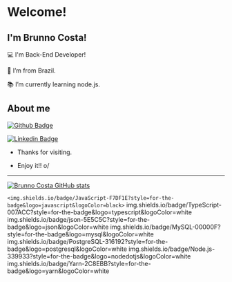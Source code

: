 # Welcome!

 

## I'm Brunno Costa!

 

:computer: I'm Back-End Developer!

:house_with_garden: I’m from Brazil.

:books: I’m currently learning node.js.


## About me

[![Github Badge](https://img.shields.io/badge/-Github-000?style=flat-square&logo=Github&logoColor=white&link=https://github.com/Brunno-costa27)](https://github.com/Brunno-costa27)

[![Linkedin Badge](https://img.shields.io/badge/-LinkedIn-blue?style=flat-square&logo=Linkedin&logoColor=white&link=https://www.linkedin.com/feed/?trk=homepage-basic_signin-form_submit)](https://www.linkedin.com/feed/?trk=homepage-basic_signin-form_submit)



- Thanks for visiting.

- Enjoy it!! o/

----------------------------------------------------------------------------------



[![Brunno Costa GitHub stats](https://github-readme-stats.vercel.app/api?username=Brunno-costa27)](https://github.com/Brunno-costa27/github-readme-stats)

<code><img.shields.io/badge/JavaScript-F7DF1E?style=for-the-badge&logo=javascript&logoColor=black></code>
img.shields.io/badge/TypeScript-007ACC?style=for-the-badge&logo=typescript&logoColor=white
img.shields.io/badge/json-5E5C5C?style=for-the-badge&logo=json&logoColor=white
img.shields.io/badge/MySQL-00000F?style=for-the-badge&logo=mysql&logoColor=white
img.shields.io/badge/PostgreSQL-316192?style=for-the-badge&logo=postgresql&logoColor=white
img.shields.io/badge/Node.js-339933?style=for-the-badge&logo=nodedotjs&logoColor=white
img.shields.io/badge/Yarn-2C8EBB?style=for-the-badge&logo=yarn&logoColor=white
